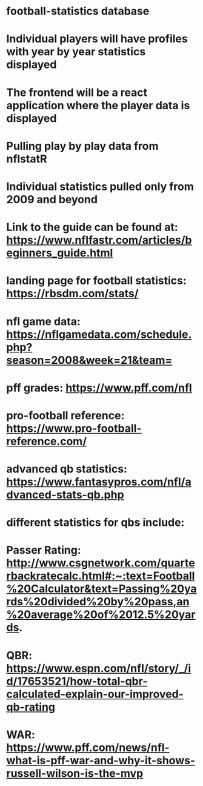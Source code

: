 # football-statistics database

# Individual players will have profiles with year by year statistics displayed
# The frontend will be a react application where the player data is displayed 
# Pulling play by play data from nflstatR
# Individual statistics pulled only from 2009 and beyond
# Link to the guide can be found at: https://www.nflfastr.com/articles/beginners_guide.html
# landing page for football statistics: https://rbsdm.com/stats/
# nfl game data: https://nflgamedata.com/schedule.php?season=2008&week=21&team=
# pff grades: https://www.pff.com/nfl
# pro-football reference: https://www.pro-football-reference.com/
# advanced qb statistics: https://www.fantasypros.com/nfl/advanced-stats-qb.php

# different statistics for qbs include:


#    Passer Rating:       http://www.csgnetwork.com/quarterbackratecalc.html#:~:text=Football%20Calculator&text=Passing%20yards%20divided%20by%20pass,an%20average%20of%2012.5%20yards.

#    QBR: https://www.espn.com/nfl/story/_/id/17653521/how-total-qbr-calculated-explain-our-improved-qb-rating
#    WAR: https://www.pff.com/news/nfl-what-is-pff-war-and-why-it-shows-russell-wilson-is-the-mvp
